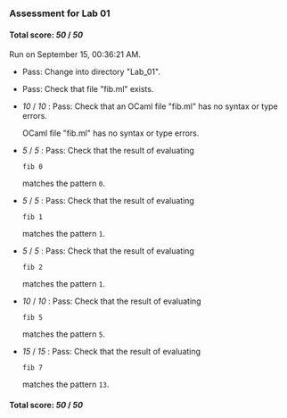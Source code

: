 ### Assessment for Lab 01

#### Total score: _50_ / _50_

Run on September 15, 00:36:21 AM.

+ Pass: Change into directory "Lab_01".

+ Pass: Check that file "fib.ml" exists.

+  _10_ / _10_ : Pass: Check that an OCaml file "fib.ml" has no syntax or type errors.

    OCaml file "fib.ml" has no syntax or type errors.



+  _5_ / _5_ : Pass: 
Check that the result of evaluating
   ```
   fib 0
   ```
   matches the pattern `0`.

   




+  _5_ / _5_ : Pass: 
Check that the result of evaluating
   ```
   fib 1
   ```
   matches the pattern `1`.

   




+  _5_ / _5_ : Pass: 
Check that the result of evaluating
   ```
   fib 2
   ```
   matches the pattern `1`.

   




+  _10_ / _10_ : Pass: 
Check that the result of evaluating
   ```
   fib 5
   ```
   matches the pattern `5`.

   




+  _15_ / _15_ : Pass: 
Check that the result of evaluating
   ```
   fib 7
   ```
   matches the pattern `13`.

   




#### Total score: _50_ / _50_

